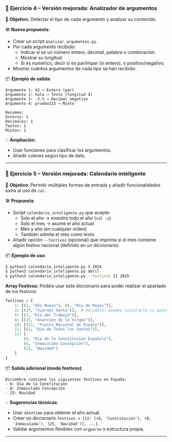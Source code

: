 ### 🔁 **Ejercicio 4 – Versión mejorada: Analizador de argumentos**

📌 **Objetivo**: Detectar el tipo de cada argumento y analizar su contenido.

🛠 **Nueva propuesta**:
- Crear un script `analizar_argumentos.py`.
- Por cada argumento recibido:
  - Indicar si es un número entero, decimal, palabra o combinación.
  - Mostrar su longitud.
  - Si es numérico, decir si es par/impar (si entero), o positivo/negativo.
- Mostrar cuántos argumentos de cada tipo se han recibido.

📦 **Ejemplo de salida**:
```
Argumento 1: 42 → Entero (par)
Argumento 2: hola → Texto (longitud 4)
Argumento 3: -3.5 → Decimal negativo
Argumento 4: prueba123 → Mixto

Resumen:
Enteros: 1
Decimales: 1
Textos: 1
Mixtos: 1
```

💡 **Ampliación**:
- Usar funciones para clasificar los argumentos.
- Añadir colores según tipo de dato.

---

### 📆 **Ejercicio 5 – Versión mejorada: Calendario inteligente**

📌 **Objetivo**: Permitir múltiples formas de entrada y añadir funcionalidades extra al uso de `cal`.

🛠 **Propuesta**:
- Script `calendario_inteligente.py` que acepte:
  - Solo el año → muestra todo el año (`cal -y`)
  - Solo el mes → asume el año actual
  - Mes y año (en cualquier orden)
  - También admite el mes como texto
- Añadir opción `--festivos` (opcional) que imprima si el mes contiene algún festivo nacional (definido en un diccionario).

📦 **Ejemplo de uso**:
```bash
$ python3 calendario_inteligente.py 3 2024
$ python3 calendario_inteligente.py abril
$ python3 calendario_inteligente.py --festivos 12 2025
```

**Array Festivos:** Podéis usar este diccionario para poder realizar el apartado de los festivos.
```py
festivos = {
    1: [(1, "Año Nuevo"), (6, "Día de Reyes")],
    3: [(29, "Viernes Santo")],  # Variable: puedes calcularlo si quieres más precisión
    5: [(1, "Día del Trabajo")],
    8: [(15, "Asunción de la Virgen")],
    10: [(12, "Fiesta Nacional de España")],
    11: [(1, "Día de Todos los Santos")],
    12: [
        (6, "Día de la Constitución Española"),
        (8, "Inmaculada Concepción"),
        (25, "Navidad")
    ]
}
```

📦 **Salida adicional (modo festivos)**:
```
Diciembre contiene los siguientes festivos en España:
- 6: Día de la Constitución
- 8: Inmaculada Concepción
- 25: Navidad
```

💡 **Sugerencias técnicas**:
- Usar `datetime` para obtener el año actual.
- Crear un diccionario `festivos = {12: [(6, 'Constitución'), (8, 'Inmaculada'), (25, 'Navidad')], ...}`.
- Validar argumentos flexibles con `argparse` o estructura propia.

---
